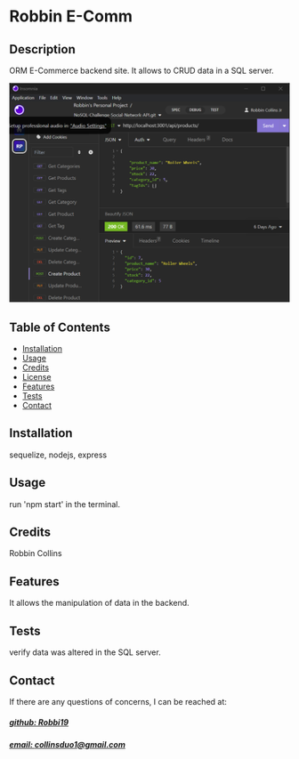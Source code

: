 # Robbin E-Comm


## Description
ORM E-Commerce backend site.  It allows to CRUD data in a SQL server.

![app_image](images/mockup.png)

## Table of Contents
- [Installation](#installation)
- [Usage](#usage)
- [Credits](#credits)
- [License](#license)
- [Features](#features)
- [Tests](#tests)
- [Contact](#contact)

## Installation
sequelize, nodejs, express

## Usage
run 'npm start' in the terminal.

## Credits
Robbin Collins


## Features
It allows the manipulation of data in the backend.

## Tests
verify data was altered in the SQL server.

## Contact
If there are any questions of concerns, I can be reached at:
##### [github: Robbi19](https://github.com/Robbi19)
##### [email: collinsduo1@gmail.com](mailto:collinsduo1@gmail.com)
